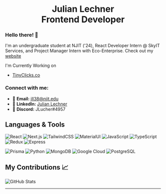 <h1 align="center">Julian Lechner<br/>Frontend Developer</h1>


### Hello there! 👋

I'm an undergraduate student at NJIT ('24), React Developer Intern @ SkyIT Services, and Project Manager Intern with Eco-Enterprise.
Check out my [website](http://jlechner.com)

I'm Currently Working on
- [TinyClicks.co](https://github.com/jll38/url-shortener)
### Connect with me:


- 📧 **Email:** [jll38@njit.edu](mailto:jll38@njit.edu)
- 🔗 **LinkedIn:** [Julian Lechner](https://www.linkedin.com/in/julianllechner/)
- 💬 **Discord:** JLucher#4957

## Languages & Tools

![React](https://img.shields.io/badge/-ReactJs-61DAFB?logo=react&logoColor=white&style=for-the-badge) ![Next.js](https://img.shields.io/badge/next.js-000000?style=for-the-badge&logo=nextdotjs&logoColor=white)
![TailwindCSS](https://img.shields.io/badge/Tailwind_CSS-38B2AC?style=for-the-badge&logo=tailwind-css&logoColor=white)
![MaterialUI](https://img.shields.io/badge/Material--UI-0081CB?style=for-the-badge&logo=material-ui&logoColor=white)
![JavaScript](https://img.shields.io/badge/JavaScript-323330?style=for-the-badge&logo=javascript&logoColor=F7DF1E)
![TypeScript](https://img.shields.io/badge/TypeScript-007ACC?style=for-the-badge&logo=typescript&logoColor=white)
![Redux](https://img.shields.io/badge/Redux-593D88?style=for-the-badge&logo=redux&logoColor=white)
![Express](https://img.shields.io/badge/Express.js-404D59?style=for-the-badge)

![Prisma](https://img.shields.io/badge/Prisma-3982CE?style=for-the-badge&logo=Prisma&logoColor=white)
![Python](https://img.shields.io/badge/Python-3776AB?style=for-the-badge&logo=python&logoColor=white) ![MongoDB](https://img.shields.io/badge/MongoDB-4EA94B?style=for-the-badge&logo=mongodb&logoColor=white)
![Google Cloud](https://img.shields.io/badge/Google_Cloud-4285F4?style=for-the-badge&logo=google-cloud&logoColor=white)
![PostgreSQL](https://img.shields.io/badge/PostgreSQL-316192?style=for-the-badge&logo=postgresql&logoColor=white)





## My Contributions 📈

![GitHub Stats](https://github-readme-stats.vercel.app/api?username=jll38&show_icons=true&count_private=true&hide_border=true&theme=tokyonight)

---
